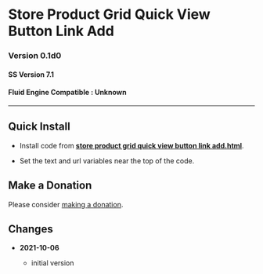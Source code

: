 # Store Product Grid Quick View Button Link Add

### Version 0.1d0

#### SS Version 7.1

#### Fluid Engine Compatible : Unknown

---

## Quick Install

* Install code from
  **[store product grid quick view button link add.html](store%20product%20grid%20quick%20view%20button%20link%20add.html#L1)**.
  
* Set the text and url variables near the top of the code.
  
## Make a Donation

Please consider
[making a donation](https://github.com/tomsWebConsulting/twcsl#make-a-donation).

## Changes

<!-- * **2021-08-29**
  
  * updated references to code which this code depends on
  * bumped version to 0.1d1
  -->
* **2021-10-06**
  
  * initial version
